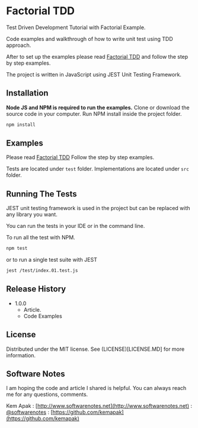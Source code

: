 # Factorial TDD

Test Driven Development Tutorial with Factorial Example.

Code examples and walkthrough of how to write unit test using TDD approach.

After to set up the examples please read [Factorial TDD](factorial-tdd.md) and follow the step by step examples.

The project is written in JavaScript using JEST Unit Testing Framework.

## Installation

**Node JS and NPM is required to run the examples.**
Clone or download the source code in your computer.
Run NPM install inside the project folder.

```sh
npm install
```

## Examples

Please read [Factorial TDD](factorial-tdd.md)
Follow the step by step examples.

Tests are located under `test` folder.
Implementations are located under `src` folder.

## Running The Tests
JEST unit testing framework is used in the project but can be replaced with any library you want.

You can run the tests in your IDE or in the command line.

To run all the test with NPM.

```sh
npm test
```

or to run a single test suite with JEST

```sh
jest /test/index.01.test.js
```

## Release History

* 1.0.0
	* Article.
	* Code Examples

## License
Distributed under the MIT license. See (LICENSE)[LICENSE.MD] for more information.

## Software Notes

I am hoping the code and article I shared is helpful. You can always reach me for any questions, comments.

Kem Apak
: [http://www.softwarenotes.net](http://www.softwarenotes.net)
: [@softwarenotes](https://twitter.com/softwarenotes)
: [https://github.com/kemapak](https://github.com/kemapak)




